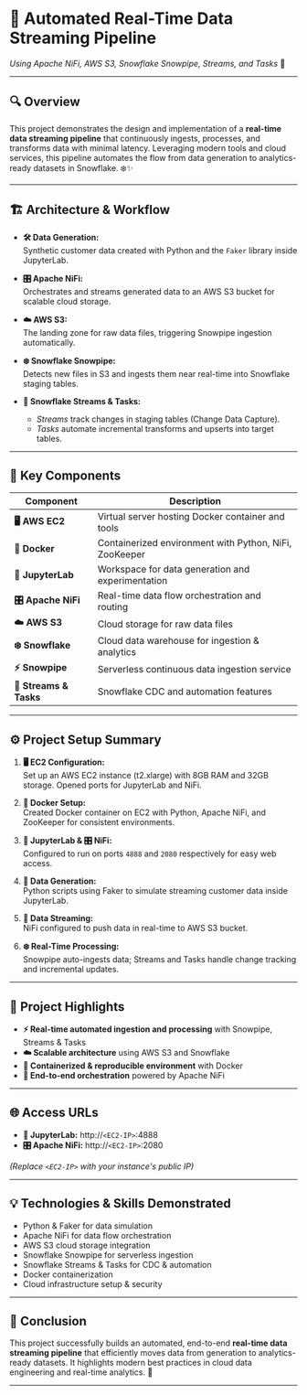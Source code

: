 # 🚀 Automated Real-Time Data Streaming Pipeline  
*Using Apache NiFi, AWS S3, Snowflake Snowpipe, Streams, and Tasks* 🎯

---

## 🔍 Overview

This project demonstrates the design and implementation of a **real-time data streaming pipeline** that continuously ingests, processes, and transforms data with minimal latency. Leveraging modern tools and cloud services, this pipeline automates the flow from data generation to analytics-ready datasets in Snowflake. ❄️✨

---

## 🏗️ Architecture & Workflow

- **🛠️ Data Generation:**  
  Synthetic customer data created with Python and the `Faker` library inside JupyterLab.

- **🎛️ Apache NiFi:**  
  Orchestrates and streams generated data to an AWS S3 bucket for scalable cloud storage.

- **☁️ AWS S3:**  
  The landing zone for raw data files, triggering Snowpipe ingestion automatically.

- **❄️ Snowflake Snowpipe:**  
  Detects new files in S3 and ingests them near real-time into Snowflake staging tables.

- **🔄 Snowflake Streams & Tasks:**  
  - *Streams* track changes in staging tables (Change Data Capture).  
  - *Tasks* automate incremental transforms and upserts into target tables.

---

## 🎯 Key Components

| Component         | Description                                      |
|-------------------|------------------------------------------------|
| **🖥️ AWS EC2**       | Virtual server hosting Docker container and tools |
| **🐳 Docker**        | Containerized environment with Python, NiFi, ZooKeeper |
| **📓 JupyterLab**    | Workspace for data generation and experimentation  |
| **🎛️ Apache NiFi**   | Real-time data flow orchestration and routing  |
| **☁️ AWS S3**        | Cloud storage for raw data files                |
| **❄️ Snowflake**     | Cloud data warehouse for ingestion & analytics |
| **⚡ Snowpipe**      | Serverless continuous data ingestion service   |
| **🔄 Streams & Tasks** | Snowflake CDC and automation features           |

---

## ⚙️ Project Setup Summary

1. **🖥️ EC2 Configuration:**  
   Set up an AWS EC2 instance (t2.xlarge) with 8GB RAM and 32GB storage. Opened ports for JupyterLab and NiFi.

2. **🐳 Docker Setup:**  
   Created Docker container on EC2 with Python, Apache NiFi, and ZooKeeper for consistent environments.

3. **📓 JupyterLab & 🎛️ NiFi:**  
   Configured to run on ports `4888` and `2080` respectively for easy web access.

4. **🎲 Data Generation:**  
   Python scripts using Faker to simulate streaming customer data inside JupyterLab.

5. **🚚 Data Streaming:**  
   NiFi configured to push data in real-time to AWS S3 bucket.

6. **❄️ Real-Time Processing:**  
   Snowpipe auto-ingests data; Streams and Tasks handle change tracking and incremental updates.

---

## 🌟 Project Highlights

- **⚡ Real-time automated ingestion and processing** with Snowpipe, Streams & Tasks  
- **☁️ Scalable architecture** using AWS S3 and Snowflake  
- **🐳 Containerized & reproducible environment** with Docker  
- **🎼 End-to-end orchestration** powered by Apache NiFi  

---

## 🌐 Access URLs

- **📓 JupyterLab:** http://`<EC2-IP>`:4888  
- **🎛️ Apache NiFi:** http://`<EC2-IP>`:2080  

*(Replace `<EC2-IP>` with your instance's public IP)*

---

## 💡 Technologies & Skills Demonstrated

- Python & Faker for data simulation  
- Apache NiFi for data flow orchestration  
- AWS S3 cloud storage integration  
- Snowflake Snowpipe for serverless ingestion  
- Snowflake Streams & Tasks for CDC & automation  
- Docker containerization  
- Cloud infrastructure setup & security  

---

## 🎉 Conclusion

This project successfully builds an automated, end-to-end **real-time data streaming pipeline** that efficiently moves data from generation to analytics-ready datasets. It highlights modern best practices in cloud data engineering and real-time analytics. 🎊

---


